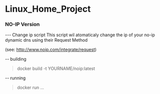 # Linux_Home_Project 
### NO-IP Version
--- Change ip script 
This script wil atomaticaly change the ip of your no-ip dynamic dns using their Request Method 

(see: http://www.noip.com/integrate/request)

-- building 
> docker build -t YOURNAME/noip:latest 

-- running 
> docker run ...
 